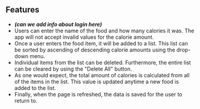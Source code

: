 ## Features

* **_(can we add info about login here)_**
* Users can enter the name of the food and how many calories it was. The app will not accept invalid values for the calorie amount.
* Once a user enters the food item, it will be added to a list. This list can be sorted by ascending of descending calorie amounts using the drop-down menu.
* Individual items from the list can be deleted. Furthermore, the entire list can be cleared by using the "Delete All" button.
* As one would expect, the total amount of calories is calculated from all of the items in the list. This value is updated anytime a new food is added to the list.
* Finally, when the page is refreshed, the data is saved for the user to return to.